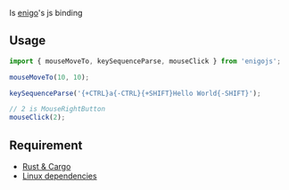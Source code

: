 Is [enigo](https://github.com/enigo-rs/enigo)'s js binding

## Usage

```js
import { mouseMoveTo, keySequenceParse, mouseClick } from 'enigojs';

mouseMoveTo(10, 10);

keySequenceParse('{+CTRL}a{-CTRL}{+SHIFT}Hello World{-SHIFT}');

// 2 is MouseRightButton
mouseClick(2);
```

## Requirement

- [Rust & Cargo](https://www.rust-lang.org/learn/get-started)
- [Linux dependencies](https://github.com/enigo-rs/enigo#runtime-dependencies)

